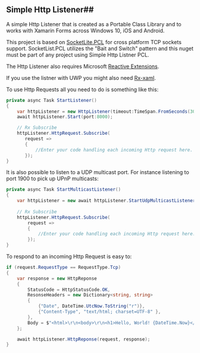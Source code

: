 ## Simple Http Listener##
A simple Http Listener that is created as a Portable Class Library and to works with Xamarin Forms across Windows 10, iOS and Android.

This project is based on [SocketLite.PCL](https://github.com/1iveowl/sockets-for-pcl/) for cross platform TCP sockets support. SocketList.PCL utilizes the "Bait and Switch" pattern and this nuget must be part of any project using Simple Http Listner PCL.

The Http Listener also requires Microsoft [Reactive Extensions](https://www.nuget.org/packages/Rx-Main). 

If you use the listner with UWP you might also need [Rx-xaml](https://www.nuget.org/packages/Rx-Xaml/).

To use Http Requests all you need to do is something like this:

```cs
private async Task StartListener()
{
	var httpListener = new HttpListener(timeout:TimeSpan.FromSeconds(30));
	await httpListener.Start(port:8000);

	// Rx Subscribe
	httpListener.HttpRequest.Subscribe(
       request =>
       {
           //Enter your code handling each incoming Http request here.
       });
}
```

It is also possible to listen to a UDP multicast port. For instance listening to port 1900 to pick up UPnP multicasts:

```cs
private async Task StartMulticastListener()
{
	var httpListener = new await httpListener.StartUdpMulticastListener(ipAddr:"239.255.255.250", port: 1900);
			
	// Rx Subscribe
	httpListener.HttpRequest.Subscribe(
	    request =>
	    {
	        //Enter your code handling each incoming Http request here.
	    });
}
```

To respond to an incoming Http Request is easy to:
```cs
if (request.RequestType == RequestType.Tcp)
{
    var response = new HttpReponse
    {
        StatusCode = HttpStatusCode.OK,
        ResonseHeaders = new Dictionary<string, string>
        {
            {"Date", DateTime.UtcNow.ToString("r")},
            {"Content-Type", "text/html; charset=UTF-8" },
        },
        Body = $"<html>\r\n<body>\r\n<h1>Hello, World! {DateTime.Now}</h1>\r\n</body>\r\n</html>"
    };

    await httpListener.HttpReponse(request, response);
}
```
